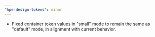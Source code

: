 ```yaml
---
"hpe-design-tokens": minor
---
```


- Fixed container token values in "small" mode to remain the same as "default" mode, in alignment with current behavior.
